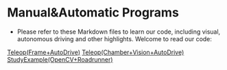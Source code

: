 # Manual&Automatic Programs

- Please refer to these Markdown files to learn our code, including visual, autonomous driving and other highlights. Welcome to read our code:

[Teleop(Frame+AutoDrive)](https://github.com/BlueDarkUP/FTC-27570-INTO-THE-DEEP/blob/53b710ca1ecb6ad96be2c1a7584dc8fd30b14028/TeamCode/src/main/java/org/firstinspires/ftc/teamcode/TeleopWithFrame.md)
[Teleop(Chamber+Vision+AutoDrive)](https://github.com/BlueDarkUP/FTC-27570-INTO-THE-DEEP/blob/53b710ca1ecb6ad96be2c1a7584dc8fd30b14028/TeamCode/src/main/java/org/firstinspires/ftc/teamcode/TeleopWithFrame.md)
[StudyExample(OpenCV+Roadrunner)](https://github.com/BlueDarkUP/FTC-27570-INTO-THE-DEEP/blob/53b710ca1ecb6ad96be2c1a7584dc8fd30b14028/TeamCode/src/main/java/org/firstinspires/ftc/teamcode/WebCam.md)
